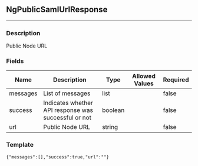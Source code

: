 ## NgPublicSamlUrlResponse
---
### Description
Public Node URL
### Fields
| Name | Description | Type | Allowed Values | Required |
| ---- | ----------- | ---- | -------------- | -------- |
| messages | List of messages | list |  | false |
| success | Indicates whether API response was successful or not | boolean |  | false |
| url | Public Node URL | string |  | false |
### Template
```
{"messages":[],"success":true,"url":""}
```
